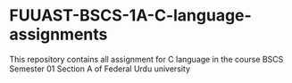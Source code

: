 # FUUAST-BSCS-1A-C-language-assignments
This repository contains all assignment for C language in the course BSCS Semester 01 Section A of Federal Urdu university
